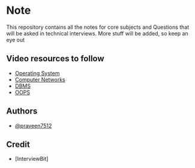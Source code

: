 
# Note

This repository contains all the notes for core subjects and
Questions that will be asked in technical interviews. More stuff will be added, so keep an eye out






## Video resources to follow

 - [Operating System](https://www.youtube.com/watch?v=_TpOHMCODXo&list=PLDzeHZWIZsTr3nwuTegHLa2qlI81QweYG)
 - [Computer Networks](https://www.youtube.com/watch?v=JFF2vJaN0Cw&list=PLxCzCOWd7aiGFBD2-2joCpWOLUrDLvVV_)
 - [DBMS](https://www.youtube.com/watch?v=eYpXCdvKwEQ&list=PLDzeHZWIZsTpukecmA2p5rhHM14bl2dHU)
 - [OOPS](https://www.youtube.com/watch?v=bSrm9RXwBaI&t=2s)


## Authors

- [@praveen7512](https://www.github.com/praveen7512)


## Credit

- [InterviewBit]



